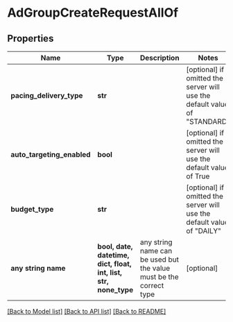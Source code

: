 # AdGroupCreateRequestAllOf


## Properties
Name | Type | Description | Notes
------------ | ------------- | ------------- | -------------
**pacing_delivery_type** | **str** |  | [optional]  if omitted the server will use the default value of "STANDARD"
**auto_targeting_enabled** | **bool** |  | [optional]  if omitted the server will use the default value of True
**budget_type** | **str** |  | [optional]  if omitted the server will use the default value of "DAILY"
**any string name** | **bool, date, datetime, dict, float, int, list, str, none_type** | any string name can be used but the value must be the correct type | [optional]

[[Back to Model list]](../README.md#documentation-for-models) [[Back to API list]](../README.md#documentation-for-api-endpoints) [[Back to README]](../README.md)


